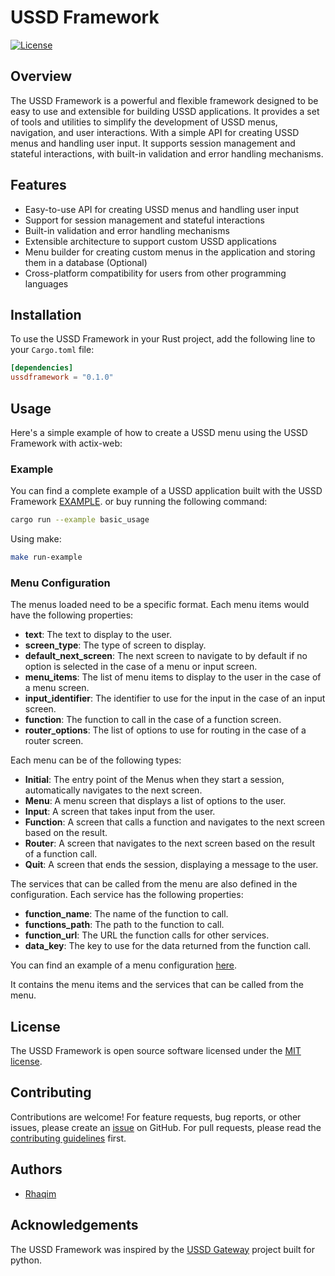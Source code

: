 # USSD Framework

[![License](https://img.shields.io/badge/license-MIT-blue.svg)](LICENSE)

## Overview

The USSD Framework is a powerful and flexible framework designed to be easy to use and extensible for building USSD applications. It provides a set of tools and utilities to simplify the development of USSD menus, navigation, and user interactions. With a simple API for creating USSD menus and handling user input. It supports session management and stateful interactions, with built-in validation and error handling mechanisms.

## Features

- Easy-to-use API for creating USSD menus and handling user input
- Support for session management and stateful interactions
- Built-in validation and error handling mechanisms
- Extensible architecture to support custom USSD applications
- Menu builder for creating custom menus in the application and storing them in a database (Optional)
- Cross-platform compatibility for users from other programming languages

## Installation

To use the USSD Framework in your Rust project, add the following line to your `Cargo.toml` file:

```toml
[dependencies]
ussdframework = "0.1.0"
```

## Usage

Here's a simple example of how to create a USSD menu using the USSD Framework with actix-web:

### Example

You can find a complete example of a USSD application built with the USSD Framework [EXAMPLE](examples/basic_usage.rs). or buy running the following command:

```bash
cargo run --example basic_usage
```

Using make:

```bash
make run-example
```

### Menu Configuration

The menus loaded need to be a specific format. Each menu items would have the following properties:

- **text**: The text to display to the user.
- **screen_type**: The type of screen to display.
- **default_next_screen**: The next screen to navigate to by default if no option is selected in the case of a menu or input screen.
- **menu_items**: The list of menu items to display to the user in the case of a menu screen.
- **input_identifier**: The identifier to use for the input in the case of an input screen.
- **function**: The function to call in the case of a function screen.
- **router_options**: The list of options to use for routing in the case of a router screen.

Each menu can be of the following types:

- **Initial**: The entry point of the Menus when they start a session, automatically navigates to the next screen.
- **Menu**: A menu screen that displays a list of options to the user.
- **Input**: A screen that takes input from the user.
- **Function**: A screen that calls a function and navigates to the next screen based on the result.
- **Router**: A screen that navigates to the next screen based on the result of a function call.
- **Quit**: A screen that ends the session, displaying a message to the user.

The services that can be called from the menu are also defined in the configuration. Each service has the following properties:

- **function_name**: The name of the function to call.
- **functions_path**: The path to the function to call.
- **function_url**: The URL the function calls for other services.
- **data_key**: The key to use for the data returned from the function call.

You can find an example of a menu configuration [here](examples/data/menu.json).

It contains the menu items and the services that can be called from the menu.

## License

The USSD Framework is open source software licensed under the [MIT license](LICENSE).

## Contributing

Contributions are welcome! For feature requests, bug reports, or other issues, please create an [issue](https://github.com/Rhaqim/ussdframework/issues) on GitHub. For pull requests, please read the [contributing guidelines](CONTRIBUTING.md) first.

## Authors

- [Rhaqim](https://rhaqim.com)

## Acknowledgements

The USSD Framework was inspired by the [USSD Gateway](https://github.com/ussd/ussdgateway) project built for python.

